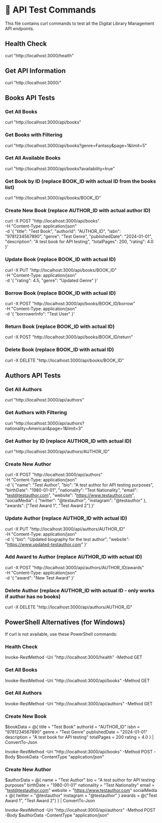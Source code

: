 # 🧪 API Test Commands

This file contains curl commands to test all the Digital Library Management API endpoints.

## Health Check
curl "http://localhost:3000/health"

## Get API Information
curl "http://localhost:3000/"

## Books API Tests

### Get All Books
curl "http://localhost:3000/api/books"

### Get Books with Filtering
curl "http://localhost:3000/api/books?genre=Fantasy&page=1&limit=5"

### Get All Available Books
curl "http://localhost:3000/api/books?availability=true"

### Get Book by ID (replace BOOK_ID with actual ID from the books list)
curl "http://localhost:3000/api/books/BOOK_ID"

### Create New Book (replace AUTHOR_ID with actual author ID)
curl -X POST "http://localhost:3000/api/books" \
  -H "Content-Type: application/json" \
  -d '{
    "title": "Test Book",
    "authorId": "AUTHOR_ID",
    "isbn": "9781234567890",
    "genre": "Test Genre",
    "publishedDate": "2024-01-01",
    "description": "A test book for API testing",
    "totalPages": 200,
    "rating": 4.0
  }'

### Update Book (replace BOOK_ID with actual ID)
curl -X PUT "http://localhost:3000/api/books/BOOK_ID" \
  -H "Content-Type: application/json" \
  -d '{
    "rating": 4.5,
    "genre": "Updated Genre"
  }'

### Borrow Book (replace BOOK_ID with actual ID)
curl -X POST "http://localhost:3000/api/books/BOOK_ID/borrow" \
  -H "Content-Type: application/json" \
  -d '{
    "borrowerInfo": "Test User"
  }'

### Return Book (replace BOOK_ID with actual ID)
curl -X POST "http://localhost:3000/api/books/BOOK_ID/return"

### Delete Book (replace BOOK_ID with actual ID)
curl -X DELETE "http://localhost:3000/api/books/BOOK_ID"

## Authors API Tests

### Get All Authors
curl "http://localhost:3000/api/authors"

### Get Authors with Filtering
curl "http://localhost:3000/api/authors?nationality=American&page=1&limit=3"

### Get Author by ID (replace AUTHOR_ID with actual ID)
curl "http://localhost:3000/api/authors/AUTHOR_ID"

### Create New Author
curl -X POST "http://localhost:3000/api/authors" \
  -H "Content-Type: application/json" \
  -d '{
    "name": "Test Author",
    "bio": "A test author for API testing purposes",
    "birthDate": "1980-01-01",
    "nationality": "Test Nationality",
    "email": "test@testauthor.com",
    "website": "https://www.testauthor.com",
    "socialMedia": {
      "twitter": "@testauthor",
      "instagram": "@testauthor"
    },
    "awards": ["Test Award 1", "Test Award 2"]
  }'

### Update Author (replace AUTHOR_ID with actual ID)
curl -X PUT "http://localhost:3000/api/authors/AUTHOR_ID" \
  -H "Content-Type: application/json" \
  -d '{
    "bio": "Updated biography for the test author",
    "website": "https://www.updated-testauthor.com"
  }'

### Add Award to Author (replace AUTHOR_ID with actual ID)
curl -X POST "http://localhost:3000/api/authors/AUTHOR_ID/awards" \
  -H "Content-Type: application/json" \
  -d '{
    "award": "New Test Award"
  }'

### Delete Author (replace AUTHOR_ID with actual ID - only works if author has no books)
curl -X DELETE "http://localhost:3000/api/authors/AUTHOR_ID"

## PowerShell Alternatives (for Windows)

If curl is not available, use these PowerShell commands:

### Health Check
Invoke-RestMethod -Uri "http://localhost:3000/health" -Method GET

### Get All Books
Invoke-RestMethod -Uri "http://localhost:3000/api/books" -Method GET

### Get All Authors
Invoke-RestMethod -Uri "http://localhost:3000/api/authors" -Method GET

### Create New Book
$bookData = @{
    title = "Test Book"
    authorId = "AUTHOR_ID"
    isbn = "9781234567890"
    genre = "Test Genre"
    publishedDate = "2024-01-01"
    description = "A test book for API testing"
    totalPages = 200
    rating = 4.0
} | ConvertTo-Json

Invoke-RestMethod -Uri "http://localhost:3000/api/books" -Method POST -Body $bookData -ContentType "application/json"

### Create New Author
$authorData = @{
    name = "Test Author"
    bio = "A test author for API testing purposes"
    birthDate = "1980-01-01"
    nationality = "Test Nationality"
    email = "test@testauthor.com"
    website = "https://www.testauthor.com"
    socialMedia = @{
        twitter = "@testauthor"
        instagram = "@testauthor"
    }
    awards = @("Test Award 1", "Test Award 2")
} | ConvertTo-Json

Invoke-RestMethod -Uri "http://localhost:3000/api/authors" -Method POST -Body $authorData -ContentType "application/json"
